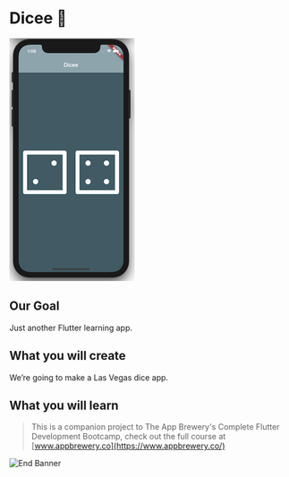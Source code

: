 # Dicee 🎲

![Dice Flutter snap](/images/dice-flutter.png)

## Our Goal

Just another Flutter learning app.

## What you will create

We’re going to make a Las Vegas dice app.

## What you will learn

>This is a companion project to The App Brewery's Complete Flutter Development Bootcamp, check out the full course at [www.appbrewery.co](https://www.appbrewery.co/)

![End Banner](https://github.com/londonappbrewery/Images/blob/master/readme-end-banner.png)
